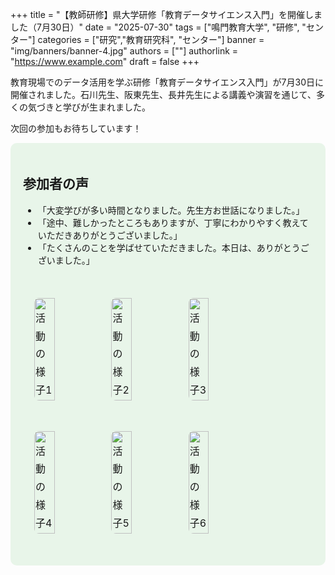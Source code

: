 +++
title = "【教師研修】県大学研修「教育データサイエンス入門」を開催しました（7月30日）"
date = "2025-07-30"
tags = ["鳴門教育大学", "研修", "センター"]
categories = ["研究","教育研究科", "センター"]
banner = "img/banners/banner-4.jpg"
authors = [""]
authorlink = "https://www.example.com"
draft = false
+++

教育現場でのデータ活用を学ぶ研修「教育データサイエンス入門」が7月30日に開催されました。石川先生、阪東先生、長井先生による講義や演習を通じて、多くの気づきと学びが生まれました。

次回の参加もお待ちしています！

<div style="background-color:#E8F5E9; padding: 20px; border-radius: 10px;">

## 参加者の声

- 「大変学びが多い時間となりました。先生方お世話になりました。」
- 「途中、難しかったところもありますが、丁寧にわかりやすく教えていただきありがとうございました。」
- 「たくさんのことを学ばせていただきました。本日は、ありがとうございました。」
<table style="width:100%; margin-left: auto; margin-right: auto; border-collapse: separate; border-spacing: 0 0px;">
  <tr>
    <td style="padding:15px; font-size:1em; line-height:1.8;">
      <div style="display: flex; justify-content: center; gap: 15px; margin-top: 20px;">
        <img src="{{ "img/formation-picture0.jpg" | relURL }}" alt="活動の様子1" style="width: 30%; max-width: 250px; border-radius: 8px;" />
        <img src="/erdads/img/formation-picture2.jpg" alt="活動の様子2" style="width: 30%; max-width: 250px; border-radius: 8px;" />
        <img src="/erdads/img/formation-picture9.jpg" alt="活動の様子3" style="width: 30%; max-width: 250px; border-radius: 8px;" />
      </div>
      <br>
      <div style="display: flex; justify-content: center; gap: 15px; margin-top: 20px;">
        <img src="/erdads/img/formation-picture4.jpg" alt="活動の様子4" style="width: 30%; max-width: 250px; border-radius: 8px;" />
        <img src="/erdads/img/formation-picture5.jpg" alt="活動の様子5" style="width: 30%; max-width: 250px; border-radius: 8px;" />
        <img src="/erdads/img/formation-picture6.jpg" alt="活動の様子6" style="width: 30%; max-width: 250px; border-radius: 8px;" />
      </div>
    </td>
  </tr>
</table>

</div>
